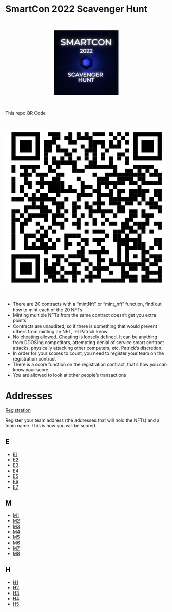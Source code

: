 # SmartCon 2022 Scavenger Hunt

<br/>
<p align="center">
<img src="./nft.png" width="200" alt="this repo">
</p>
<br/>

This repo QR Code

<br/>
<p align="center">
<img src="./rules.png" width="500" alt="this repo">
</p>
<br/>

- There are 20 contracts with a “mintNft” or “mint_nft” function, find out how to mint each of the 20 NFTs
- Minting multiple NFTs from the same contract doesn’t get you extra points
- Contracts are unaudited, so if there is something that would prevent others from minting an NFT, let Patrick know
- No cheating allowed. Cheating is loosely defined. It can be anything from DDOSing competitors, attempting denial of service smart contract attacks, physically attacking other computers, etc. Patrick’s discretion.
- In order for your scores to count, you need to register your team on the registration contract
- There is a score function on the registration contract, that’s how you can know your score
- You are allowed to look at other people’s transactions

# Addresses

[Registration](https://goerli.etherscan.io/address/0x55db7405aE7e0aD4307b50ca145d2F9fEfE08f1D)

Register your team address (the addresses that will hold the NFTs) and a team name. This is how you will be scored.

## E

- [E1](https://goerli.etherscan.io/address/0xeD44562aD64731E4c407a34f7C181eF962dA8e89)
- [E2](https://goerli.etherscan.io/address/0x79526378aF06BbD1B6Af8628D58E5f4456565BF3)
- [E3](https://goerli.etherscan.io/address/0x7c32eb9cc143d8cef208824e048e762e3caf4919)
- [E4](https://goerli.etherscan.io/address/0x46B6c3446dc78517E61e59Ac76AB605dCCb1Dd7e)
- [E5](https://goerli.etherscan.io/address/0x59a9E94f3F9b874e1bB7319973AB6063E9b95380)
- [E6](https://goerli.etherscan.io/address/0xD547C52FDE4E1e2C17E5d3E3a6DA87990e922711)
- [E7](https://goerli.etherscan.io/address/0xf9Fce2937a71E83EBe43dfbc726B6212c9EB6106)

## M

- [M1](https://goerli.etherscan.io/address/0x8407C7686eA96760263ED11eC7EF059361e8CD27)
- [M2](https://goerli.etherscan.io/address/0x753A9fb74057384FA295a45020FEB978B5704257)
- [M3](https://goerli.etherscan.io/address/0xbF8d39024277C9aC32bc641aC955770f4a55Fd48)
- [M4](https://goerli.etherscan.io/address/0x9e7d621eFf380e701E9FA9B0b87f0D994A0B85d7)
- [M5](https://goerli.etherscan.io/address/0xED51f057E0D28A60e7a139bEFacdD79ADEb94c62)
- [M6](https://goerli.etherscan.io/address/0xf1a8b5dbdf8e92aa8574912d143d79504c96705e)
- [M7](https://goerli.etherscan.io/address/0x5CD7daDE9b8BD31416B5B550a67B8f79Caf3C4ba)
- [M8](https://goerli.etherscan.io/address/0xc1a4260BbDAf25Bb5916A4d03F8625604d7BFfeA)

## H

- [H1](https://goerli.etherscan.io/address/0xeb2bC2378A86Ee12e855f91fbD46f73CC2Ed664e)
- [H2](https://goerli.etherscan.io/address/0x35182E3182B08fe968B2619f6eE161Cd5f5CeFb1)
- [H3](https://goerli.etherscan.io/address/0xDA47cAdADC4B7ab574085D83cE1Ed9a375DdB743)
- [H4](https://goerli.etherscan.io/address/0x995722E755A4Ac0fF059F73205e8D27615705346)
- [H5](https://goerli.etherscan.io/address/0x9Bd77A04aCC33D26Ad5D1C58A20Ed56Ed32FcAA9)
